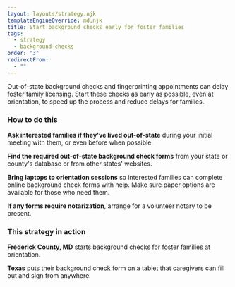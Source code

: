 ```yaml
---
layout: layouts/strategy.njk
templateEngineOverride: md,njk
title: Start background checks early for foster families
tags:
  - strategy
  - background-checks
order: "3"
redirectFrom:
  - ""
---
```

Out-of-state background checks and fingerprinting appointments can delay foster family licensing. Start these checks as early as possible, even at orientation, to speed up the process and reduce delays for families.

### How to do this

**Ask interested families if they've lived out-of-state** during your initial meeting with them, or even before when possible.

**Find the required out-of-state background check forms** from your state or county's database or from other states' websites.

**Bring laptops to orientation sessions** so interested families can complete online background check forms with help. Make sure paper options are available for those who need them.

**If any forms require notarization**, arrange for a volunteer notary to be present.

### This strategy in action

**Frederick County, MD** starts background checks for foster families at orientation.

**Texas** puts their background check form on a tablet that caregivers can fill out and sign from anywhere.